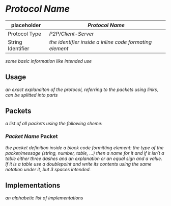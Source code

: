 # *Protocol Name*

placeholder | *Protocol Name*
------------|----------------
Protocol Type | *P2P/Client-Server*
String Identifier | *the identifier inside a inline code formating element*

*some basic information like intended use*

## Usage

*an exact explanaiton of the protocol, referring to the packets using links, can be splitted into parts*

## Packets

*a list of all packets using the following sheme:*

### *Packet Name* Packet

*the packet definition inside a block code formitting element: the type of the packet/message (string, number, table, ...) then a name for it and if it isn´t a table either three dashes and an explanation or an equal sign and a value. If it is a table use a doublepoint and write its contents using the same notation under it, but 3 spaces intended.*

## Implementations

*an alphabetic list of implementations*
